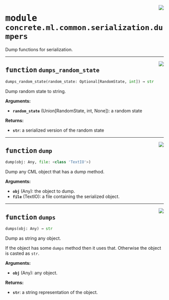<!-- markdownlint-disable -->

<a href="https://github.com/zama-ai/concrete-ml-internal/tree/main/src/concrete/ml/common/serialization/dumpers.py#L0"><img align="right" style="float:right;" src="https://img.shields.io/badge/-source-cccccc?style=flat-square"></a>

# <kbd>module</kbd> `concrete.ml.common.serialization.dumpers`

Dump functions for serialization.

______________________________________________________________________

<a href="https://github.com/zama-ai/concrete-ml-internal/tree/main/src/concrete/ml/common/serialization/dumpers.py#L11"><img align="right" style="float:right;" src="https://img.shields.io/badge/-source-cccccc?style=flat-square"></a>

## <kbd>function</kbd> `dumps_random_state`

```python
dumps_random_state(random_state: Optional[RandomState, int]) → str
```

Dump random state to string.

**Arguments:**

- <b>`random_state`</b> (Union\[RandomState, int, None\]):  a random state

**Returns:**

- <b>`str`</b>:  a serialized version of the random state

______________________________________________________________________

<a href="https://github.com/zama-ai/concrete-ml-internal/tree/main/src/concrete/ml/common/serialization/dumpers.py#L28"><img align="right" style="float:right;" src="https://img.shields.io/badge/-source-cccccc?style=flat-square"></a>

## <kbd>function</kbd> `dump`

```python
dump(obj: Any, file: <class 'TextIO'>)
```

Dump any CML object that has a dump method.

**Arguments:**

- <b>`obj`</b> (Any):  the object to dump.
- <b>`file`</b> (TextIO):  a file containing the serialized object.

______________________________________________________________________

<a href="https://github.com/zama-ai/concrete-ml-internal/tree/main/src/concrete/ml/common/serialization/dumpers.py#L38"><img align="right" style="float:right;" src="https://img.shields.io/badge/-source-cccccc?style=flat-square"></a>

## <kbd>function</kbd> `dumps`

```python
dumps(obj: Any) → str
```

Dump as string any object.

If the object has some `dumps` method then it uses that. Otherwise the object is casted as `str`.

**Arguments:**

- <b>`obj`</b> (Any):  any object.

**Returns:**

- <b>`str`</b>:  a string representation of the object.
